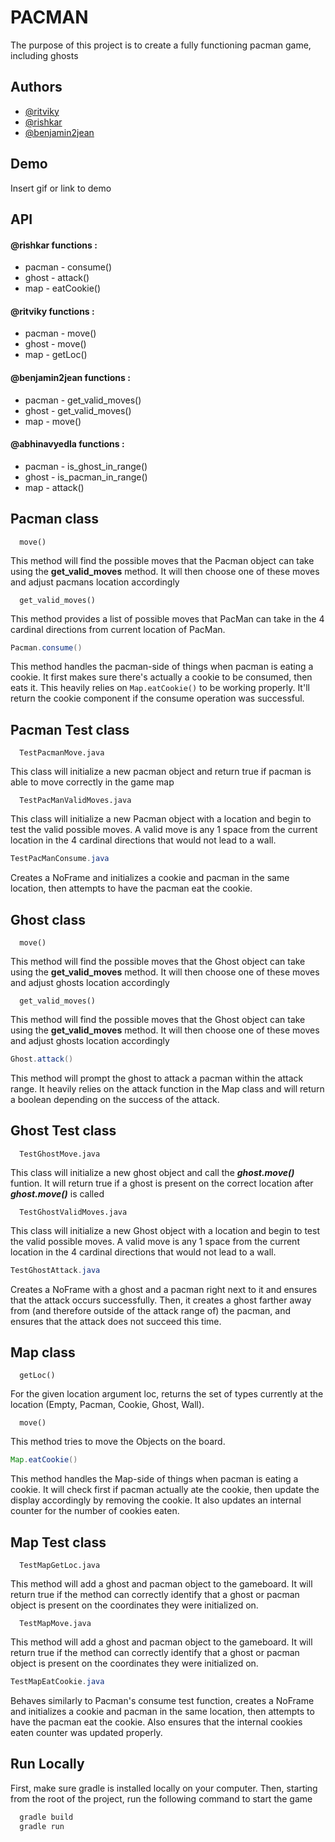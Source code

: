 
# PACMAN

The purpose of this project is to create a fully functioning pacman game, including ghosts 

## Authors
- [@ritviky](https://github.com/RitvikY)
- [@rishkar](https://github.com/rishkar)
- [@benjamin2jean](https://github.com/benjamin2jean)


## Demo

Insert gif or link to demo


## API

#### @rishkar functions :
- pacman - consume()
- ghost - attack()
- map - eatCookie()

#### @ritviky functions :
- pacman - move()
- ghost - move()
- map - getLoc()

#### @benjamin2jean functions :
- pacman - get_valid_moves()
- ghost - get_valid_moves()
- map - move()

#### @abhinavyedla functions :
- pacman - is_ghost_in_range()
- ghost - is_pacman_in_range()
- map - attack()

## Pacman class 
```http
  move()
```
This method will find the possible moves that the Pacman object can take using the **get_valid_moves** method. It will then choose one of these moves and adjust pacmans location accordingly
```http
  get_valid_moves()
```
This method provides a list of possible moves that PacMan can take in the 4 cardinal directions from current location of PacMan.



```java
Pacman.consume()
```
This method handles the pacman-side of things when pacman is eating a cookie. It first makes sure there's actually a cookie to be consumed, then eats it. This heavily relies on `Map.eatCookie()` to be working properly. It'll return the cookie component if the consume operation was successful.

## Pacman  Test class  
```http
  TestPacmanMove.java
```

This class will initialize a new pacman object and return true if pacman is able to move correctly in the game map
```http
  TestPacManValidMoves.java
```

This class will initialize a new Pacman object with a location and begin to test the valid possible moves. A valid move is any 1 space from the current location in the 4 cardinal directions that would not lead to a wall. 

```java
TestPacManConsume.java
```
Creates a NoFrame and initializes a cookie and pacman in the same location, then attempts to have the pacman eat the cookie.


## Ghost class 
```http
  move()
```
This method will find the possible moves that the Ghost object can take using the **get_valid_moves** method. It will then choose one of these moves and adjust ghosts location accordingly
```http
  get_valid_moves()
```
This method will find the possible moves that the Ghost object can take using the **get_valid_moves** method. It will then choose one of these moves and adjust ghosts location accordingly
```java
Ghost.attack()
```
This method will prompt the ghost to attack a pacman within the attack range. It heavily relies on the attack function in the Map class and will return a boolean depending on the success of the attack.

## Ghost  Test class  
```http
  TestGhostMove.java
```

This class will initialize a new ghost object and call the ***ghost.move()*** funtion. It will return true if a ghost is present on the correct location after ***ghost.move()*** is called
```http
  TestGhostValidMoves.java
```

This class will initialize a new Ghost object with a location and begin to test the valid possible moves. A valid move is any 1 space from the current location in the 4 cardinal directions that would not lead to a wall. 


```java
TestGhostAttack.java
```
Creates a NoFrame with a ghost and a pacman right next to it and ensures that the attack occurs successfully. Then, it creates a ghost farther away from (and therefore outside of the attack range of) the pacman, and ensures that the attack does not succeed this time.



## Map class 
```http
  getLoc()
```
 For the given location argument loc, returns the set of types currently at the location (Empty, Pacman, Cookie, Ghost, Wall).
```http
  move()
```
 This method tries to move the Objects on the board.

 ```java
Map.eatCookie()
```
This method handles the Map-side of things when pacman is eating a cookie. It will check first if pacman actually ate the cookie, then update the display accordingly by removing the cookie. It also updates an internal counter for the number of cookies eaten.

## Map  Test class  
```http
  TestMapGetLoc.java
```

This method will add a ghost and pacman object to the gameboard. It will return true if the method can correctly identify that a ghost or pacman object is present on the coordinates they were initialized on.
```http
  TestMapMove.java
```

This method will add a ghost and pacman object to the gameboard. It will return true if the method can correctly identify that a ghost or pacman object is present on the coordinates they were initialized on.

```java
TestMapEatCookie.java
```
Behaves similarly to Pacman's consume test function, creates a NoFrame and initializes a cookie and pacman in the same location, then attempts to have the pacman eat the cookie. Also ensures that the internal cookies eaten counter was updated properly.

## Run Locally
First, make sure gradle is installed locally on your computer. Then, starting from the root of the project, run the following command to start the game 

```bash
  gradle build
  gradle run
```
